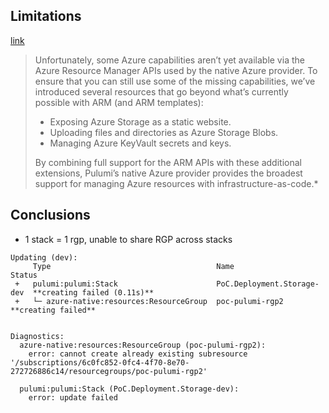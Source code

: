 ## Limitations

[link](https://www.pulumi.com/blog/full-coverage-of-azure-resources-with-azure-native/)

> Unfortunately, some Azure capabilities aren’t yet available via the Azure Resource Manager APIs used by the native Azure provider. To ensure that you can still use some of the missing capabilities, we’ve introduced several resources that go beyond what’s currently possible with ARM (and ARM templates):
>
> - Exposing Azure Storage as a static website.
> - Uploading files and directories as Azure Storage Blobs.
> - Managing Azure KeyVault secrets and keys.
>
> By combining full support for the ARM APIs with these additional extensions, Pulumi’s native Azure provider provides the broadest support for managing Azure resources with infrastructure-as-code.*

## Conclusions

- 1 stack = 1 rgp, unable to share RGP across stacks

```
Updating (dev):
     Type                                     Name                        Status
 +   pulumi:pulumi:Stack                      PoC.Deployment.Storage-dev  **creating failed (0.11s)**
 +   └─ azure-native:resources:ResourceGroup  poc-pulumi-rgp2             **creating failed**


Diagnostics:
  azure-native:resources:ResourceGroup (poc-pulumi-rgp2):
    error: cannot create already existing subresource '/subscriptions/6c0fc852-0fc4-4f70-8e70-272726886c14/resourcegroups/poc-pulumi-rgp2'

  pulumi:pulumi:Stack (PoC.Deployment.Storage-dev):
    error: update failed
```

